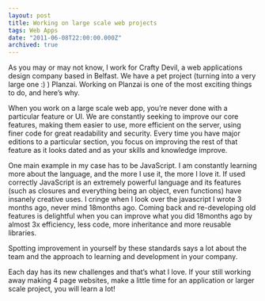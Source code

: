 ```yaml
---
layout: post
title: Working on large scale web projects
tags: Web Apps
date: "2011-06-08T22:00:00.000Z"
archived: true
---
```


As you may or may not know, I work for Crafty Devil, a web applications design company based in Belfast. We have a pet project (turning into a very large one :) ) Planzai. Working on Planzai is one of the most exciting things to do, and here’s why.

When you work on a large scale web app, you’re never done with a particular feature or UI. We are constantly seeking to improve our core features, making them easier to use, more efficient on the server, using finer code for great readability and security. Every time you have major editions to a particular section, you focus on improving the rest of that feature as it looks dated and as your skills and knowledge improve.

One main example in my case has to be JavaScript. I am constantly learning more about the language, and the more I use it, the more I love it. If used correctly JavaScript is an extremely powerful language and its features (such as closures and everything being an object, even functions) have insanely creative uses.
I cringe when I look over the javascript I wrote 3 months ago, never mind 18months ago. Coming back and re-developing old features is delightful when you can improve what you did 18months ago by almost 3x efficiency, less code, more inheritance and more reusable libraries.

Spotting improvement in yourself by these standards says a lot about the team and the approach to learning and development in your company.

Each day has its new challenges and that’s what I love. If your still working away making 4 page websites, make a little time for an application or larger scale project, you will learn a lot!
